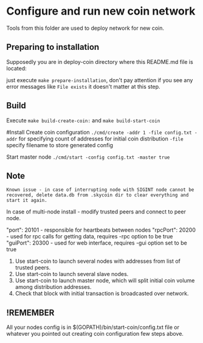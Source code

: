 # Configure and run new coin network

Tools from this folder are used to deploy network for new coin.

## Preparing to installation

Supposedly you are in deploy-coin directory where this README.md file is located:

just execute ``make prepare-installation``, don't pay attention if you see any error messages like `File exists`
it doesn't matter at this step.

## Build

Execute ``make build-create-coin:``
and     ``make build-start-coin``

#Install 
Create coin configuration ``./cmd/create -addr 1 -file config.txt -addr`` 
for specifying count of addresses for initial coin distribution ``-file`` specify filename to store generated config

Start master node ``./cmd/start -config config.txt -master true``

<!-- * Install create-coin tool from cmd/create
* Install start-coin tool from cmd/start -->

<!-- ## Build

1. Create JSON configuration file using create-coin tool. You can override default nubmer of coin distribution addresses and trusted peers.
2. Use start-coin to launch several nodes with addresses from list of trusted peers.
3. Use start-coin to launch several slave nodes.
4. Use start-coin to launch master node, which will split initial coin volume among distribution addresses.
5. Check that block with initial transaction is broadcasted over network. -->

## Note
	Known issue - in case of interrupting node with SIGINT node cannot be recovered, delete data.db from .skycoin dir to clear everything and start it again.

In case of multi-node install - modify trusted peers and connect to peer node. 

  "port": 20101 - responsible for heartbeats between nodes
  "rpcPort": 20200 - used for rpc calls for getting data, requires -rpc option to be true
  "guiPort": 20300 - used for web interface, requires -gui option set to be true

1. Use start-coin to launch several nodes with addresses from list of trusted peers.
2. Use start-coin to launch several slave nodes.
3. Use start-coin to launch master node, which will split initial coin volume among distribution addresses.
4. Check that block with initial transaction is broadcasted over network. 

## !REMEMBER
All your nodes config is in $(GOPATH)/bin/start-coin/config.txt file or whatever you pointed out creating coin 
configuration few steps above.
